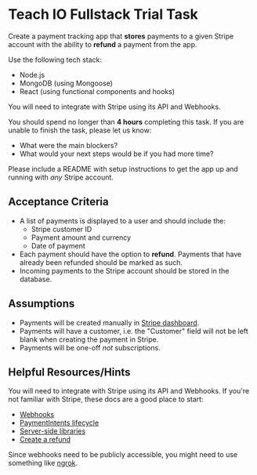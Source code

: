 # Teach IO Fullstack Trial Task

Create a payment tracking app that **stores** payments to a given Stripe account with the ability to **refund** a payment from the app.

Use the following tech stack:
* Node.js
* MongoDB (using Mongoose)
* React (using functional components and hooks)

You will need to integrate with Stripe using its API and Webhooks.

You should spend no longer than **4 hours** completing this task. If you are unable to finish the task, please let us know:
* What were the main blockers?
* What would your next steps would be if you had more time?

Please include a README with setup instructions to get the app up and running with _any_ Stripe account.

## Acceptance Criteria
* A list of payments is displayed to a user and should include the:
  * Stripe customer ID
  * Payment amount and currency
  * Date of payment
* Each payment should have the option to **refund**. Payments that have already been refunded should be marked as such.
* Incoming payments to the Stripe account should be stored in the database.

## Assumptions
* Payments will be created manually in [Stripe dashboard](https://dashboard.stripe.com/test/payments/new).
* Payments will have a customer, i.e. the "Customer" field will not be left blank when creating the payment in Stripe.
* Payments will be one-off _not_ subscriptions.

## Helpful Resources/Hints
You will need to integrate with Stripe using its API and Webhooks.
If you're not familiar with Stripe, these docs are a good place to start:
  * [Webhooks](https://stripe.com/docs/webhooks)
  * [PaymentIntents lifecycle](https://stripe.com/docs/payments/intents#intent-statuses)
  * [Server-side libraries](https://stripe.com/docs/libraries#server-side-libraries)
  * [Create a refund](https://stripe.com/docs/api/refunds/create)

Since webhooks need to be publicly accessible, you might need to use something like [ngrok](https://ngrok.com/).
